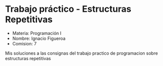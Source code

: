 # Trabajo práctico - Estructuras Repetitivas

- Materia: Programación I
- Nombre: Ignacio Figueroa
- Comision: 7

Mis soluciones a las consignas del trabajo practico de programacion sobre estructuras repetitivas
